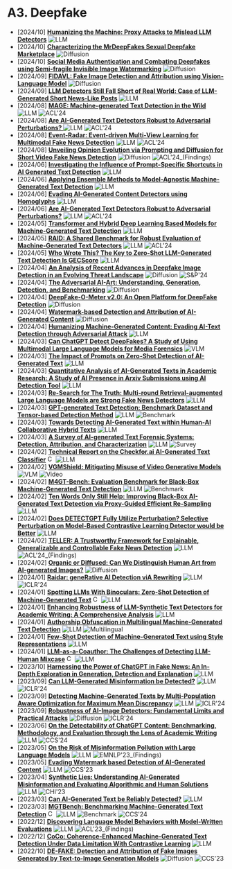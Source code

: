 # A3. Deepfake
- [2024/10] **[Humanizing the Machine: Proxy Attacks to Mislead LLM Detectors](https://arxiv.org/abs/2410.19230)** ![LLM](https://img.shields.io/badge/LLM-589cf4)
- [2024/10] **[Characterizing the MrDeepFakes Sexual Deepfake Marketplace](https://arxiv.org/abs/2410.11100)** ![Diffusion](https://img.shields.io/badge/Diffusion-a99cf4)
- [2024/10] **[Social Media Authentication and Combating Deepfakes using Semi-fragile Invisible Image Watermarking](https://arxiv.org/abs/2410.01906)** ![Diffusion](https://img.shields.io/badge/Diffusion-a99cf4)
- [2024/09] **[FIDAVL: Fake Image Detection and Attribution using Vision-Language Model](https://arxiv.org/abs/2409.03109)** ![Diffusion](https://img.shields.io/badge/Diffusion-a99cf4)
- [2024/09] **[LLM Detectors Still Fall Short of Real World: Case of LLM-Generated Short News-Like Posts](https://arxiv.org/abs/2409.03291)** ![LLM](https://img.shields.io/badge/LLM-589cf4)
- [2024/08] **[MAGE: Machine-generated Text Detection in the Wild](https://aclanthology.org/2024.acl-long.3/)** ![LLM](https://img.shields.io/badge/LLM-589cf4) ![ACL'24](https://img.shields.io/badge/ACL'24-f1b800)
- [2024/08] **[Are AI-Generated Text Detectors Robust to Adversarial Perturbations? ](https://aclanthology.org/2024.acl-long.327/)** ![LLM](https://img.shields.io/badge/LLM-589cf4) ![ACL'24](https://img.shields.io/badge/ACL'24-f1b800)
- [2024/08] **[Event-Radar: Event-driven Multi-View Learning for Multimodal Fake News Detection](https://aclanthology.org/2024.acl-long.316/)** ![LLM](https://img.shields.io/badge/LLM-589cf4) ![ACL'24](https://img.shields.io/badge/ACL'24-f1b800)
- [2024/08] **[Unveiling Opinion Evolution via Prompting and Diffusion for Short Video Fake News Detection](https://aclanthology.org/2024.findings-acl.642/)** ![Diffusion](https://img.shields.io/badge/Diffusion-a99cf4) ![ACL'24_(Findings)](https://img.shields.io/badge/ACL'24_(Findings)-f1b800)
- [2024/06] **[Investigating the Influence of Prompt-Specific Shortcuts in AI Generated Text Detection](https://arxiv.org/abs/2406.16275)** ![LLM](https://img.shields.io/badge/LLM-589cf4)
- [2024/06] **[Applying Ensemble Methods to Model-Agnostic Machine-Generated Text Detection](https://arxiv.org/abs/2406.12570)** ![LLM](https://img.shields.io/badge/LLM-589cf4)
- [2024/06] **[Evading AI-Generated Content Detectors using Homoglyphs](https://arxiv.org/abs/2406.11239)** ![LLM](https://img.shields.io/badge/LLM-589cf4)
- [2024/06] **[Are AI-Generated Text Detectors Robust to Adversarial Perturbations?](https://arxiv.org/abs/2406.01179)** ![LLM](https://img.shields.io/badge/LLM-589cf4) ![ACL'24](https://img.shields.io/badge/ACL'24-f1b800)
- [2024/05] **[Transformer and Hybrid Deep Learning Based Models for Machine-Generated Text Detection](https://arxiv.org/abs/2405.17964)** ![LLM](https://img.shields.io/badge/LLM-589cf4)
- [2024/05] **[RAID: A Shared Benchmark for Robust Evaluation of Machine-Generated Text Detectors](https://arxiv.org/abs/2405.07940)** ![LLM](https://img.shields.io/badge/LLM-589cf4) ![ACL'24](https://img.shields.io/badge/ACL'24-f1b800)
- [2024/05] **[Who Wrote This? The Key to Zero-Shot LLM-Generated Text Detection Is GECScore](https://arxiv.org/abs/2405.04286)** ![LLM](https://img.shields.io/badge/LLM-589cf4)
- [2024/04] **[An Analysis of Recent Advances in Deepfake Image Detection in an Evolving Threat Landscape](https://arxiv.org/abs/2404.16212)** ![Diffusion](https://img.shields.io/badge/Diffusion-a99cf4) ![S&P'24](https://img.shields.io/badge/S&P'24-f1b800)
- [2024/04] **[The Adversarial AI-Art: Understanding, Generation, Detection, and Benchmarking](https://arxiv.org/abs/2404.14581)** ![Diffusion](https://img.shields.io/badge/Diffusion-a99cf4)
- [2024/04] **[DeepFake-O-Meter v2.0: An Open Platform for DeepFake Detection](https://arxiv.org/abs/2404.13146)** ![Diffusion](https://img.shields.io/badge/Diffusion-a99cf4)
- [2024/04] **[Watermark-based Detection and Attribution of AI-Generated Content](https://arxiv.org/abs/2404.04254)** ![Diffusion](https://img.shields.io/badge/Diffusion-a99cf4)
- [2024/04] **[Humanizing Machine-Generated Content: Evading AI-Text Detection through Adversarial Attack](https://arxiv.org/abs/2404.01907)** ![LLM](https://img.shields.io/badge/LLM-589cf4)
- [2024/03] **[Can ChatGPT Detect DeepFakes? A Study of Using Multimodal Large Language Models for Media Forensics](https://arxiv.org/abs/2403.14077)** ![VLM](https://img.shields.io/badge/VLM-c7688b)
- [2024/03] **[The Impact of Prompts on Zero-Shot Detection of AI-Generated Text](https://arxiv.org/abs/2403.20127)** ![LLM](https://img.shields.io/badge/LLM-589cf4)
- [2024/03] **[Quantitative Analysis of AI-Generated Texts in Academic Research: A Study of AI Presence in Arxiv Submissions using AI Detection Tool](https://arxiv.org/abs/2403.13812)** ![LLM](https://img.shields.io/badge/LLM-589cf4)
- [2024/03] **[Re-Search for The Truth: Multi-round Retrieval-augmented Large Language Models are Strong Fake News Detectors](https://arxiv.org/abs/2403.09747)** ![LLM](https://img.shields.io/badge/LLM-589cf4)
- [2024/03] **[GPT-generated Text Detection: Benchmark Dataset and Tensor-based Detection Method](https://arxiv.org/abs/2403.07321)** ![LLM](https://img.shields.io/badge/LLM-589cf4) ![Benchmark](https://img.shields.io/badge/Benchmark-87b800)
- [2024/03] **[Towards Detecting AI-Generated Text within Human-AI Collaborative Hybrid Texts](https://arxiv.org/abs/2403.03506)** ![LLM](https://img.shields.io/badge/LLM-589cf4)
- [2024/03] **[A Survey of AI-generated Text Forensic Systems: Detection, Attribution, and Characterization](https://arxiv.org/abs/2403.01152)** ![LLM](https://img.shields.io/badge/LLM-589cf4) ![Survey](https://img.shields.io/badge/Survey-87b800)
- [2024/02] **[Technical Report on the Checkfor.ai AI-Generated Text Classifier](https://arxiv.org/abs/2402.14873)** [<img src="https://github.com/FortAwesome/Font-Awesome/blob/6.x/svgs/brands/github.svg" alt="Code" width="15" height="15">](https://checkfor.ai/) ![LLM](https://img.shields.io/badge/LLM-589cf4)
- [2024/02] **[VGMShield: Mitigating Misuse of Video Generative Models](https://arxiv.org/abs/2402.13126)** ![VLM](https://img.shields.io/badge/VLM-c7688b) ![Video](https://img.shields.io/badge/Video-87b800)
- [2024/02] **[M4GT-Bench: Evaluation Benchmark for Black-Box Machine-Generated Text Detection](https://arxiv.org/abs/2402.11175)** ![LLM](https://img.shields.io/badge/LLM-589cf4) ![Benchmark](https://img.shields.io/badge/Benchmark-87b800)
- [2024/02] **[Ten Words Only Still Help: Improving Black-Box AI-Generated Text Detection via Proxy-Guided Efficient Re-Sampling](https://arxiv.org/abs/2402.09199)** ![LLM](https://img.shields.io/badge/LLM-589cf4)
- [2024/02] **[Does DETECTGPT Fully Utilize Perturbation? Selective Perturbation on Model-Based Contrastive Learning Detector would be Better](https://arxiv.org/abs/2402.00263)** ![LLM](https://img.shields.io/badge/LLM-589cf4)
- [2024/02] **[TELLER: A Trustworthy Framework for Explainable, Generalizable and Controllable Fake News Detection](https://aclanthology.org/2024.findings-acl.919/)** ![LLM](https://img.shields.io/badge/LLM-589cf4) ![ACL'24_(Findings)](https://img.shields.io/badge/ACL'24_(Findings)-f1b800)
- [2024/02] **[Organic or Diffused: Can We Distinguish Human Art from AI-generated Images?](https://arxiv.org/abs/2402.03214)** ![Diffusion](https://img.shields.io/badge/Diffusion-a99cf4)
- [2024/01] **[Raidar: geneRative AI Detection viA Rewriting](https://arxiv.org/abs/2401.12970)** ![LLM](https://img.shields.io/badge/LLM-589cf4) ![ICLR'24](https://img.shields.io/badge/ICLR'24-f1b800)
- [2024/01] **[Spotting LLMs With Binoculars: Zero-Shot Detection of Machine-Generated Text](https://arxiv.org/abs/2401.12070)** [<img src="https://github.com/FortAwesome/Font-Awesome/blob/6.x/svgs/brands/github.svg" alt="Code" width="15" height="15">](https://github.com/ahans30/Binoculars) ![LLM](https://img.shields.io/badge/LLM-589cf4)
- [2024/01] **[Enhancing Robustness of LLM-Synthetic Text Detectors for Academic Writing: A Comprehensive Analysis](https://arxiv.org/abs/2401.08046)** ![LLM](https://img.shields.io/badge/LLM-589cf4)
- [2024/01] **[Authorship Obfuscation in Multilingual Machine-Generated Text Detection](https://arxiv.org/abs/2401.07867)** ![LLM](https://img.shields.io/badge/LLM-589cf4) ![Multilingual](https://img.shields.io/badge/Multilingual-87b800)
- [2024/01] **[Few-Shot Detection of Machine-Generated Text using Style Representations](https://arxiv.org/abs/2401.06712)** ![LLM](https://img.shields.io/badge/LLM-589cf4)
- [2024/01] **[LLM-as-a-Coauthor: The Challenges of Detecting LLM-Human Mixcase](https://arxiv.org/abs/2401.05952)** [<img src="https://github.com/FortAwesome/Font-Awesome/blob/6.x/svgs/brands/github.svg" alt="Code" width="15" height="15">](https://github.com/Dongping-Chen/MixSet) ![LLM](https://img.shields.io/badge/LLM-589cf4)
- [2023/10] **[Harnessing the Power of ChatGPT in Fake News: An In-Depth Exploration in Generation, Detection and Explanation](https://arxiv.org/abs/2310.05046)** ![LLM](https://img.shields.io/badge/LLM-589cf4)
- [2023/09] **[Can LLM-Generated Misinformation be Detected?](https://openreview.net/forum?id=ccxD4mtkTU)** ![LLM](https://img.shields.io/badge/LLM-589cf4) ![ICLR'24](https://img.shields.io/badge/ICLR'24-f1b800)
- [2023/09] **[Detecting Machine-Generated Texts by Multi-Population Aware Optimization for Maximum Mean Discrepancy](https://openreview.net/forum?id=3fEKavFsnv)** ![LLM](https://img.shields.io/badge/LLM-589cf4) ![ICLR'24](https://img.shields.io/badge/ICLR'24-f1b800)
- [2023/09] **[Robustness of AI-Image Detectors: Fundamental Limits and Practical Attacks](https://openreview.net/forum?id=dLoAdIKENc)** ![Diffusion](https://img.shields.io/badge/Diffusion-a99cf4) ![ICLR'24](https://img.shields.io/badge/ICLR'24-f1b800)
- [2023/06] **[On the Detectability of ChatGPT Content: Benchmarking, Methodology, and Evaluation through the Lens of Academic Writing](https://arxiv.org/abs/2306.05524)** ![LLM](https://img.shields.io/badge/LLM-589cf4) ![CCS'24](https://img.shields.io/badge/CCS'24-f1b800)
- [2023/05] **[On the Risk of Misinformation Pollution with Large Language Models](https://arxiv.org/abs/2305.13661)** ![LLM](https://img.shields.io/badge/LLM-589cf4) ![EMNLP'23_(Findings)](https://img.shields.io/badge/EMNLP'23_(Findings)-f1b800)
- [2023/05] **[Evading Watermark based Detection of AI-Generated Content](https://arxiv.org/abs/2305.03807)** ![LLM](https://img.shields.io/badge/LLM-589cf4) ![CCS'23](https://img.shields.io/badge/CCS'23-f1b800)
- [2023/04] **[Synthetic Lies: Understanding AI-Generated Misinformation and Evaluating Algorithmic and Human Solutions](https://doi.org/10.1145/3544548.3581318)** ![LLM](https://img.shields.io/badge/LLM-589cf4) ![CHI'23](https://img.shields.io/badge/CHI'23-f1b800)
- [2023/03] **[Can AI-Generated Text be Reliably Detected?](https://arxiv.org/abs/2303.11156)** ![LLM](https://img.shields.io/badge/LLM-589cf4)
- [2023/03] **[MGTBench: Benchmarking Machine-Generated Text Detection](https://arxiv.org/abs/2303.14822)** [<img src="https://github.com/FortAwesome/Font-Awesome/blob/6.x/svgs/brands/github.svg" alt="Code" width="15" height="15">](https://github.com/xinleihe/MGTBench) ![LLM](https://img.shields.io/badge/LLM-589cf4) ![Benchmark](https://img.shields.io/badge/Benchmark-87b800) ![CCS'24](https://img.shields.io/badge/CCS'24-f1b800)
- [2022/12] **[Discovering Language Model Behaviors with Model-Written Evaluations](https://arxiv.org/abs/2212.09251)** ![LLM](https://img.shields.io/badge/LLM-589cf4) ![ACL'23_(Findings)](https://img.shields.io/badge/ACL'23_(Findings)-f1b800)
- [2022/12] **[CoCo: Coherence-Enhanced Machine-Generated Text Detection Under Data Limitation With Contrastive Learning](https://arxiv.org/abs/2212.10341)** ![LLM](https://img.shields.io/badge/LLM-589cf4)
- [2022/10] **[DE-FAKE: Detection and Attribution of Fake Images Generated by Text-to-Image Generation Models](https://arxiv.org/abs/2210.06998)** ![Diffusion](https://img.shields.io/badge/Diffusion-a99cf4) ![CCS'23](https://img.shields.io/badge/CCS'23-f1b800)
